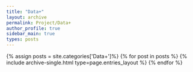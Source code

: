 ```yaml
---
title: "Data+"
layout: archive
permalink: Project/Data+
author_profile: true
sidebar_main: true
types: posts
---
```


{% assign posts = site.categories['Data+']%}
{% for post in posts %}
  {% include archive-single.html type=page.entries_layout %}
{% endfor %}